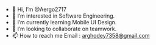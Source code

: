 - 👋 Hi, I’m @Aergo2717
- 👀 I’m interested in Software Engineering.
- 🌱 I’m currently learning Mobile UI Design.
- 💞️ I’m looking to collaborate on teamwork.
- 📫 How to reach me Email : arghodey7358@gmail.com

<!---
Aergo2717/Aergo2717 is a ✨ special ✨ repository because its `README.md` (this file) appears on your GitHub profile.
You can click the Preview link to take a look at your changes.
--->
